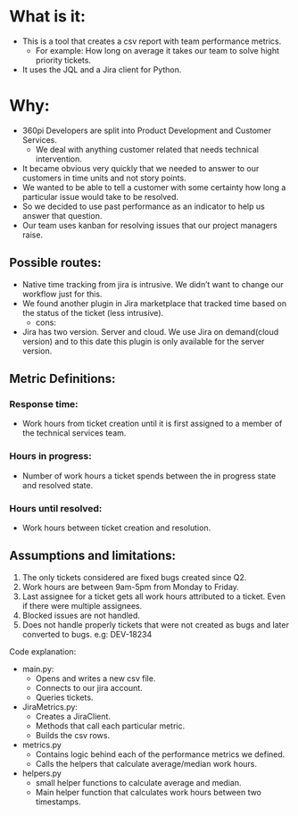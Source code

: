 # What is it:

* This is a tool that creates a csv report with team performance metrics.
  * For example: How long on average it takes our team to solve hight priority tickets.
* It uses the JQL and a Jira client for Python.

# Why:

* 360pi Developers are split into Product Development and Customer Services.
  * We deal with anything customer related that needs technical intervention.
* It became obvious very quickly that we needed to answer to our customers in time units and not story points.
* We wanted to be able to tell a customer with some certainty how long a particular issue would take to be resolved.
* So we decided to use past performance as an indicator to help us answer that question.
* Our team uses kanban for resolving issues that our project managers raise.

## Possible routes:

* Native time tracking from jira is intrusive. We didn’t want to change our workflow just for this.
* We found another plugin in Jira marketplace that tracked time based on the status of the ticket (less intrusive).
  * cons:
* Jira has two version. Server and cloud. We use Jira on demand(cloud version) and to this date this plugin is only available for the server version.

## Metric Definitions:
### Response time:

* Work hours from ticket creation until it is first assigned to a member of the technical services team.

### Hours in progress:

* Number of work hours a ticket spends between the in progress state and resolved state.

### Hours until resolved:

* Work hours between ticket creation and resolution.

## Assumptions and limitations:

1. The only tickets considered are fixed bugs created since Q2.
2. Work hours are between 9am-5pm from Monday to Friday.
3. Last assignee for a ticket gets all work hours attributed to a ticket. Even if there were multiple assignees.
4. Blocked issues are not handled.
5. Does not handle properly tickets that were not created as bugs and later converted to bugs. e.g: DEV-18234

Code explanation:

* main.py:
  * Opens and writes a new csv file.
  * Connects to our jira account.
  * Queries tickets.
* JiraMetrics.py:
  * Creates a JiraClient.
  * Methods that call each particular metric.
  * Builds the csv rows.
* metrics.py
  * Contains logic behind each of the performance metrics we defined.
  * Calls the helpers that calculate average/median work hours.
* helpers.py
  * small helper functions to calculate average and median.
  * Main helper function that calculates work hours between two timestamps.